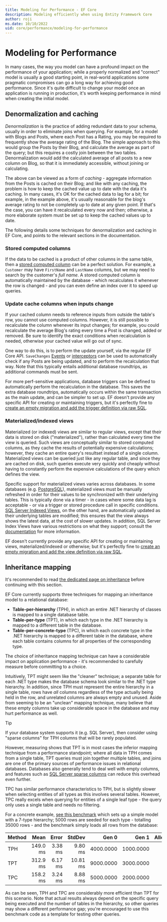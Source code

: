 ```yaml
---
title: Modeling for Performance - EF Core
description: Modeling efficiently when using Entity Framework Core
author: roji
ms.date: 10/10/2022
uid: core/performance/modeling-for-performance
---
```

# Modeling for Performance

In many cases, the way you model can have a profound impact on the performance of your application; while a properly normalized and "correct" model is usually a good starting point, in real-world applications some pragmatic compromises can go a long way for achieving good performance. Since it's quite difficult to change your model once an application is running in production, it's worth keeping performance in mind when creating the initial model.

## Denormalization and caching

*Denormalization* is the practice of adding redundant data to your schema, usually in order to eliminate joins when querying. For example, for a model with Blogs and Posts, where each Post has a Rating, you may be required to frequently show the average rating of the Blog. The simple approach to this would group the Posts by their Blog, and calculate the average as part of the query; but this requires a costly join between the two tables. Denormalization would add the calculated average of all posts to a new column on Blog, so that it is immediately accessible, without joining or calculating.

The above can be viewed as a form of *caching* - aggregate information from the Posts is cached on their Blog; and like with any caching, the problem is how to keep the cached value up to date with the data it's caching. In many cases, it's OK for the cached data to lag for a bit; for example, in the example above, it's usually reasonable for the blog's average rating to not be completely up to date at any given point. If that's the case, you can have it recalculated every now and then; otherwise, a more elaborate system must be set up to keep the cached values up to date.

The following details some techniques for denormalization and caching in EF Core, and points to the relevant sections in the documentation.

### Stored computed columns

If the data to be cached is a product of other columns in the same table, then a [stored computed column](xref:core/modeling/generated-properties#computed-columns) can be a perfect solution. For example, a `Customer` may have `FirstName` and `LastName` columns, but we may need to search by the customer's *full name*. A stored computed column is automatically maintained by the database - which recalculates it whenever the row is changed - and you can even define an index over it to speed up queries.

### Update cache columns when inputs change

If your cached column needs to reference inputs from outside the table's row, you cannot use computed columns. However, it is still possible to recalculate the column whenever its input changes; for example, you could recalculate the average Blog's rating every time a Post is changed, added or removed. Be sure to identify the exact conditions when recalculation is needed, otherwise your cached value will go out of sync.

One way to do this, is to perform the update yourself, via the regular EF Core API. `SaveChanges` [Events](xref:core/logging-events-diagnostics/events) or [interceptors](xref:core/logging-events-diagnostics/interceptors#savechanges-interception) can be used to automatically check if any Posts are being updated, and to perform the recalculation that way. Note that this typically entails additional database roundtrips, as additional commands must be sent.

For more perf-sensitive applications, database triggers can be defined to automatically perform the recalculation in the database. This saves the extra database roundtrips, automatically occurs within the same transaction as the main update, and can be simpler to set up. EF doesn't provide any specific API for creating or maintaining triggers, but it's perfectly fine to [create an empty migration and add the trigger definition via raw SQL](xref:core/managing-schemas/migrations/managing#arbitrary-changes-via-raw-sql).

### Materialized/indexed views

Materialized (or indexed) views are similar to regular views, except that their data is stored on disk ("materialized"), rather than calculated every time the view is queried. Such views are conceptually similar to stored computed columns, as they cache the results of potentially expensive calculations; however, they cache an entire query's resultset instead of a single column. Materialized views can be queried just like any regular table, and since they are cached on disk, such queries execute very quickly and cheaply without having to constantly perform the expensive calculations of the query which defines the view.

Specific support for materialized views varies across databases. In some databases (e.g. [PostgreSQL](https://www.postgresql.org/docs/current/rules-materializedviews.html)), materialized views must be manually refreshed in order for their values to be synchronized with their underlying tables. This is typically done via a timer - in cases where some data lag is acceptable - or via a trigger or stored procedure call in specific conditions. [SQL Server Indexed Views](/sql/relational-databases/views/create-indexed-views), on the other hand, are automatically updated as their underlying tables are modified; this ensures that the view always shows the latest data, at the cost of slower updates. In addition, SQL Server Index Views have various restrictions on what they support; consult the [documentation](/sql/relational-databases/views/create-indexed-views) for more information.

EF doesn't currently provide any specific API for creating or maintaining views, materialized/indexed or otherwise; but it's perfectly fine to [create an empty migration and add the view definition via raw SQL](xref:core/managing-schemas/migrations/managing#arbitrary-changes-via-raw-sql).

## Inheritance mapping

It's recommended to read [the dedicated page on inheritance](xref:core/modeling/inheritance) before continuing with this section.

EF Core currently supports three techniques for mapping an inheritance model to a relational database:

* **Table-per-hierarchy** (TPH), in which an entire .NET hierarchy of classes is mapped to a single database table.
* **Table-per-type** (TPT), in which each type in the .NET hierarchy is mapped to a different table in the database.
* **Table-per-concrete-type** (TPC), in which each concrete type in the .NET hierarchy is mapped to a different table in the database, where each table contains columns for all properties of the corresponding type.

The choice of inheritance mapping technique can have a considerable impact on application performance - it's recommended to carefully measure before committing to a choice.

Intuitively, TPT might seem like the "cleaner" technique; a separate table for each .NET type makes the database schema look similar to the .NET type hierarchy. In addition, since TPH must represent the entire hierarchy in a single table, rows have *all* columns regardless of the type actually being held in the row, and unrelated columns are always empty and unused. Aside from seeming to be an "unclean" mapping technique, many believe that these empty columns take up considerable space in the database and may hurt performance as well.

> [!TIP]
> If your database system supports it (e.g. SQL Server), then consider using "sparse columns" for TPH columns that will be rarely populated.

However, measuring shows that TPT is in most cases the inferior mapping technique from a performance standpoint; where all data in TPH comes from a single table, TPT queries must join together multiple tables, and joins are one of the primary sources of performance issues in relational databases. Databases also generally tend to deal well with empty columns, and features such as [SQL Server sparse columns](/sql/relational-databases/tables/use-sparse-columns) can reduce this overhead even further.

TPC has similar performance characteristics to TPH, but is slightly slower when selecting entities of all types as this involves several tables. However, TPC really excels when querying for entities of a single leaf type - the query only uses a single table and needs no filtering.

For a concrete example, [see this benchmark](https://github.com/dotnet/EntityFramework.Docs/tree/live/samples/core/Benchmarks/Inheritance.cs) which sets up a simple model with a 7-type hierarchy; 5000 rows are seeded for each type - totalling 35000 rows - and the benchmark simply loads all rows from the database:

| Method |     Mean |   Error |   StdDev |     Gen 0 |     Gen 1 | Allocated |
|------- |---------:|--------:|---------:|----------:|----------:|----------:|
|    TPH | 149.0 ms | 3.38 ms |  9.80 ms | 4000.0000 | 1000.0000 |     40 MB |
|    TPT | 312.9 ms | 6.17 ms | 10.81 ms | 9000.0000 | 3000.0000 |     75 MB |
|    TPC | 158.2 ms | 3.24 ms |  8.88 ms | 5000.0000 | 2000.0000 |     46 MB |

As can be seen, TPH and TPC are considerably more efficient than TPT for this scenario. Note that actual results always depend on the specific query being executed and the number of tables in the hierarchy, so other queries may show a different performance gap; you're encouraged to use this benchmark code as a template for testing other queries.
